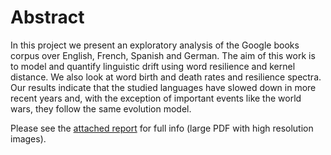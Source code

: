 # Abstract

In this project we present an exploratory analysis of the Google books corpus
over English, French, Spanish and German. The aim of this work is to model and
quantify linguistic drift using word resilience and kernel distance. We also look
at word birth and death rates and resilience spectra. Our results indicate that the
studied languages have slowed down in more recent years and, with the exception
of important events like the world wars, they follow the same evolution model.

Please see the [attached report](https://github.com/cipri-tom/chronocloud/blob/master/TOMOIAGA_Chronocloud.pdf) for full info (large PDF with high resolution images).
